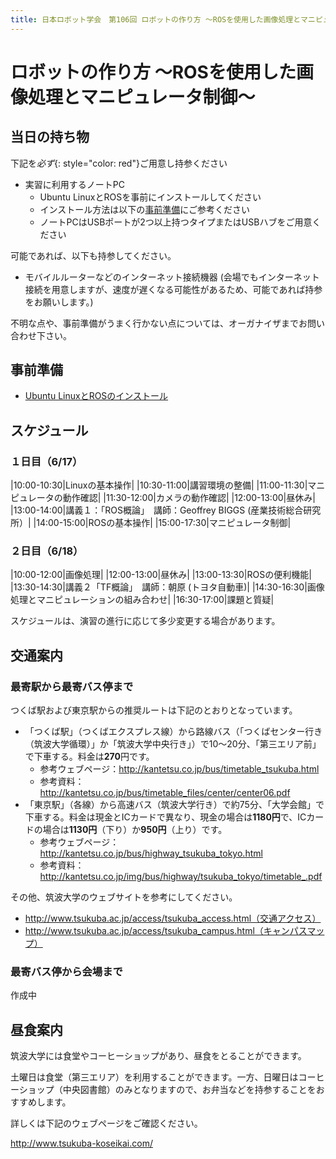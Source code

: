 ```yaml
---
title: 日本ロボット学会　第106回 ロボットの作り方 ～ROSを使用した画像処理とマニピュレータ制御～
---
```


# ロボットの作り方 ～ROSを使用した画像処理とマニピュレータ制御～

## 当日の持ち物

下記を*必ず*{: style="color: red"}ご用意し持参ください

- 実習に利用するノートPC
  - Ubuntu LinuxとROSを事前にインストールしてください
  - インストール方法は以下の[事前準備](#事前準備)にご参考ください
  - ノートPCはUSBポートが2つ以上持つタイプまたはUSBハブをご用意ください

可能であれば、以下も持参してください。

- モバイルルーターなどのインターネット接続機器 (会場でもインターネット接続を用意しますが、速度が遅くなる可能性があるため、可能であれば持参をお願いします。)

不明な点や、事前準備がうまく行かない点については、オーガナイザまでお問い合わせ下さい。

## 事前準備

- [Ubuntu LinuxとROSのインストール](linux_and_ros_install.html)

## スケジュール

### １日目（6/17）

|10:00-10:30|Linuxの基本操作|
|10:30-11:00|講習環境の整備|
|11:00-11:30|マニピュレータの動作確認|
|11:30-12:00|カメラの動作確認|
|12:00-13:00|昼休み|
|13:00-14:00|講義１：「ROS概論」　講師：Geoffrey BIGGS (産業技術総合研究所）|
|14:00-15:00|ROSの基本操作|
|15:00-17:30|マニピュレータ制御|

### ２日目（6/18）

|10:00-12:00|画像処理|
|12:00-13:00|昼休み|
|13:00-13:30|ROSの便利機能|
|13:30-14:30|講義２「TF概論」　講師：朝原 (トヨタ自動車)|
|14:30-16:30|画像処理とマニピュレーションの組み合わせ|
|16:30-17:00|課題と質疑|

スケジュールは、演習の進行に応じて多少変更する場合があります。

## 交通案内

### 最寄駅から最寄バス停まで

つくば駅および東京駅からの推奨ルートは下記のとおりとなっています。

- 「つくば駅」（つくばエクスプレス線）から路線バス（「つくばセンター行き（筑波大学循環）」か「筑波大学中央行き」）で10〜20分、「第三エリア前」で下車する。料金は**270**円です。
	- 参考ウェブページ：<http://kantetsu.co.jp/bus/timetable_tsukuba.html>
	- 参考資料：<http://kantetsu.co.jp/bus/timetable_files/center/center06.pdf>
- 「東京駅」（各線）から高速バス（筑波大学行き）で約75分、「大学会館」で下車する。料金は現金とICカードで異なり、現金の場合は**1180円**で、ICカードの場合は**1130円**（下り）か**950円**（上り）です。
	- 参考ウェブページ：<http://kantetsu.co.jp/bus/highway_tsukuba_tokyo.html>
	- 参考資料：<http://kantetsu.co.jp/img/bus/highway/tsukuba_tokyo/timetable_.pdf>

その他、筑波大学のウェブサイトを参考にしてください。

- http://www.tsukuba.ac.jp/access/tsukuba_access.html（交通アクセス）
- http://www.tsukuba.ac.jp/access/tsukuba_campus.html（キャンパスマップ）

### 最寄バス停から会場まで

作成中

## 昼食案内

筑波大学には食堂やコーヒーショップがあり、昼食をとることができます。

土曜日は食堂（第三エリア）を利用することができます。一方、日曜日はコーヒーショップ（中央図書館）のみとなりますので、お弁当などを持参することをおすすめします。

詳しくは下記のウェブページをご確認ください。

<http://www.tsukuba-koseikai.com/>